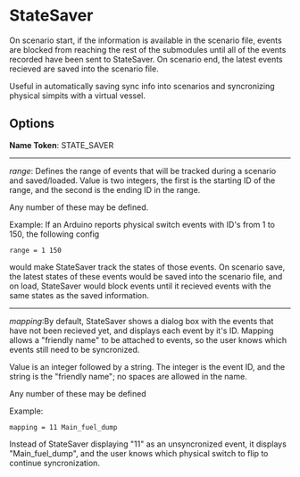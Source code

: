 StateSaver
==========
On scenario start, if the information is available in the scenario file,
events are blocked from reaching the rest of the submodules until all of
the events recorded have been sent to StateSaver.
On scenario end, the latest events recieved are saved into the scenario
file.

Useful in automatically saving sync info into scenarios and syncronizing
physical simpits with a virtual vessel.

Options
-------
**Name Token**: STATE_SAVER

******************************

*range*: Defines the range of events that will be tracked during a scenario
and saved/loaded.  Value is two integers, the first is the starting ID of
the range, and the second is the ending ID in the range.

Any number of these may be defined.

Example:
If an Arduino reports physical switch events with ID's from 1 to 150, the
following config
```
range = 1 150
```
would make StateSaver track the states of those events.  On scenario save,
the latest states of these events would be saved into the scenario file, and
on load, StateSaver would block events until it recieved events with the same
states as the saved information.

*******************************

*mapping*:By default, StateSaver shows a dialog box with the events that have
not been recieved yet, and displays each event by it's ID.  Mapping allows a
"friendly name" to be attached to events, so the user knows which events still
need to be syncronized.

Value is an integer followed by a string.  The integer is the event ID, and the
string is the "friendly name"; no spaces are allowed in the name.

Any number of these may be defined

Example:
```
mapping = 11 Main_fuel_dump
```
Instead of StateSaver displaying "11" as an unsyncronized event, it displays
"Main_fuel_dump", and the user knows which physical switch to flip to continue
syncronization.